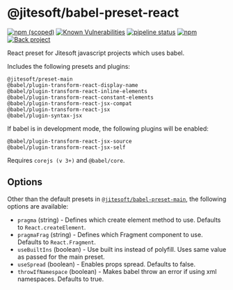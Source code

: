 # @jitesoft/babel-preset-react

[![npm (scoped)](https://img.shields.io/npm/v/@jitesoft/babel-preset-react)](https://www.npmjs.com/package/@jitesoft/babel-preset-react)
[![Known Vulnerabilities](https://dev.snyk.io/test/npm/@jitesoft/babel-preset-react/badge.svg)](https://dev.snyk.io/test/npm/@jitesoft/babel-preset-react)
[![pipeline status](https://gitlab.com/jitesoft/open-source/javascript/babel-preset-react/badges/master/pipeline.svg)](https://gitlab.com/jitesoft/open-source/javascript/babel-preset-react/commits/master)
[![npm](https://img.shields.io/npm/dt/@jitesoft/babel-preset-react)](https://www.npmjs.com/package/@jitesoft/babel-preset-react)
[![Back project](https://img.shields.io/badge/Open%20Collective-Tip%20the%20devs!-blue.svg)](https://opencollective.com/jitesoft-open-source)

React preset for Jitesoft javascript projects which uses babel.

Includes the following presets and plugins:

```
@jitesoft/preset-main
@babel/plugin-transform-react-display-name
@babel/plugin-transform-react-inline-elements
@babel/plugin-transform-react-constant-elements
@babel/plugin-transform-react-jsx-compat
@babel/plugin-transform-react-jsx
@babel/plugin-syntax-jsx
```

If babel is in development mode, the following plugins will be enabled:

```
@babel/plugin-transform-react-jsx-source
@babel/plugin-transform-react-jsx-self
```

Requires `corejs (v 3+)` and `@babel/core`.

## Options

Other than the default presets in [`@jitesoft/babel-preset-main`](https://gitlab.com/jitesoft/open-source/javascript/babel-preset-main), the following options
are available:

* `pragma` (string) - Defines which create element method to use. Defaults to `React.createElement`.
* `pragmaFrag` (string) - Defines which Fragment component to use. Defaults to `React.Fragment`.
* `useBuiltIns` (boolean) - Use built ins instead of polyfill. Uses same value as passed for the main preset.
* `useSpread` (boolean) - Enables props spread. Defaults to false.
* `throwIfNamespace` (boolean) - Makes babel throw an error if using xml namespaces. Defaults to true.
